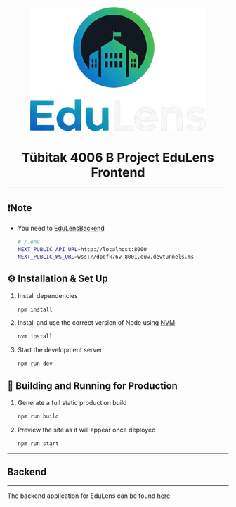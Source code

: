<div align="center"><img alt="Logo"  src="public/images/EduLensLogoText.png" width="400"/></div> 


<h1 align="center">Tübitak 4006 B Project EduLens Frontend</h1>

---


## ❗Note

- You need to [EduLensBackend](https://github.com/dogukanoklu/edulens-backend)

   ```sh
   # /.env
  NEXT_PUBLIC_API_URL=http://localhost:8000
  NEXT_PUBLIC_WS_URL=wss://dpdfk76v-8001.euw.devtunnels.ms
   ```


## ⚙️ Installation & Set Up

1. Install dependencies

   ```sh
   npm install
   ```

1. Install and use the correct version of Node using [NVM](https://github.com/nvm-sh/nvm)

   ```sh
   nvm install
   ```

1. Start the development server

   ```sh
   npm run dev
   ```

## 🚀 Building and Running for Production

1. Generate a full static production build

   ```sh
   npm run build
   ```

1. Preview the site as it will appear once deployed

   ```sh
   npm run start
   ```

---

## Backend
---
The backend application for EduLens can be found [here](https://github.com/dogukanoklu/edulens-backend).